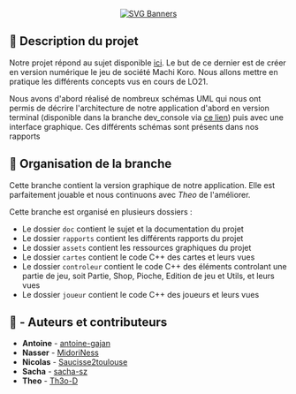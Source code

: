 <div align="center">

  [![SVG Banners](https://svg-banners.vercel.app/api?type=rainbow&text1=🌈%20Machi-Koro%20🌈&width=800&height=100)](https://github.com/Akshay090/svg-banners)

</div>


## :notebook_with_decorative_cover: Description du projet
Notre projet répond au sujet disponible [ici](./doc/Sujet%20du%20projet.pdf).
Le but de ce dernier est de créer en version numérique le jeu de société Machi Koro.
Nous allons mettre en pratique les différents concepts vus en cours de LO21.

Nous avons d'abord réalisé de nombreux schémas UML qui nous ont permis de décrire l'architecture de notre application d'abord en version terminal (disponible dans la branche dev_console via [ce lien](https://github.com/sacha-sz/UTC-LO21/tree/dev_console)) puis avec une interface graphique. Ces différents schémas sont présents dans nos rapports


## :art: Organisation de la branche
Cette branche contient la version graphique de notre application.
Elle est parfaitement jouable et nous continuons avec *Theo* de l'améliorer.

Cette branche est organisé en plusieurs dossiers :
- Le dossier `doc` contient le sujet et la documentation du projet
- Le dossier `rapports` contient les différents rapports du projet
- Le dossier `assets` contient les ressources graphiques du projet
- Le dossier `cartes` contient le code C++ des cartes et leurs vues
- Le dossier `controleur` contient le code C++ des éléments controlant une partie de jeu, soit Partie, Shop, Pioche, Edition de jeu et Utils, et leurs vues
- Le dossier `joueur` contient le code C++ des joueurs et leurs vues

## :notebook_with_decorative_cover: - Auteurs et contributeurs

-  **Antoine**  - [antoine-gajan](https://github.com/antoine-gajan/)
-  **Nasser**  - [MidoriNess](https://github.com/MidoriNess)
-  **Nicolas**  - [Saucisse2toulouse](https://github.com/Saucisse2toulouse)
-  **Sacha** - [sacha-sz](https://github.com/sacha-sz/)
-  **Theo**  - [Th3o-D](https://github.com/Th3o-D/)
